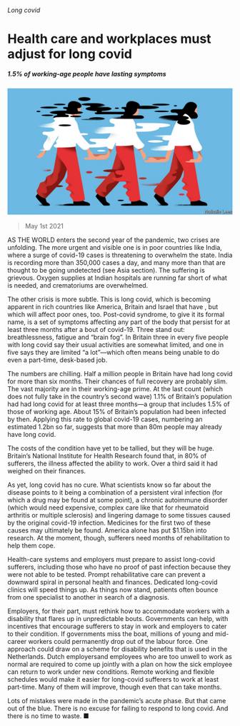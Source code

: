 ###### Long covid

# Health care and workplaces must adjust for long covid 

##### 1.5% of working-age people have lasting symptoms 

![image](images/20210501_LDD002.jpg) 

> May 1st 2021 

AS THE WORLD enters the second year of the pandemic, two crises are unfolding. The more urgent and visible one is in poor countries like India, where a surge of covid-19 cases is threatening to overwhelm the state. India is recording more than 350,000 cases a day, and many more than that are thought to be going undetected (see Asia section). The suffering is grievous. Oxygen supplies at Indian hospitals are running far short of what is needed, and crematoriums are overwhelmed.

The other crisis is more subtle. This is long covid, which is becoming apparent in rich countries like America, Britain and Israel that have , but which will affect poor ones, too. Post-covid syndrome, to give it its formal name, is a set of symptoms affecting any part of the body that persist for at least three months after a bout of covid-19. Three stand out: breathlessness, fatigue and “brain fog”. In Britain three in every five people with long covid say their usual activities are somewhat limited, and one in five says they are limited “a lot”—which often means being unable to do even a part-time, desk-based job.


The numbers are chilling. Half a million people in Britain have had long covid for more than six months. Their chances of full recovery are probably slim. The vast majority are in their working-age prime. At the last count (which does not fully take in the country’s second wave) 1.1% of Britain’s population had had long covid for at least three months—a group that includes 1.5% of those of working age. About 15% of Britain’s population had been infected by then. Applying this rate to global covid-19 cases, numbering an estimated 1.2bn so far, suggests that more than 80m people may already have long covid.

The costs of the condition have yet to be tallied, but they will be huge. Britain’s National Institute for Health Research found that, in 80% of sufferers, the illness affected the ability to work. Over a third said it had weighed on their finances.

As yet, long covid has no cure. What scientists know so far about the disease points to it being a combination of a persistent viral infection (for which a drug may be found at some point), a chronic autoimmune disorder (which would need expensive, complex care like that for rheumatoid arthritis or multiple sclerosis) and lingering damage to some tissues caused by the original covid-19 infection. Medicines for the first two of these causes may ultimately be found. America alone has put $1.15bn into research. At the moment, though, sufferers need months of rehabilitation to help them cope.

Health-care systems and employers must prepare to assist long-covid sufferers, including those who have no proof of past infection because they were not able to be tested. Prompt rehabilitative care can prevent a downward spiral in personal health and finances. Dedicated long-covid clinics will speed things up. As things now stand, patients often bounce from one specialist to another in search of a diagnosis.

Employers, for their part, must rethink how to accommodate workers with a disability that flares up in unpredictable bouts. Governments can help, with incentives that encourage sufferers to stay in work and employers to cater to their condition. If governments miss the boat, millions of young and mid-career workers could permanently drop out of the labour force. One approach could draw on a scheme for disability benefits that is used in the Netherlands. Dutch employersand employees who are too unwell to work as normal are required to come up jointly with a plan on how the sick employee can return to work under new conditions. Remote working and flexible schedules would make it easier for long-covid sufferers to work at least part-time. Many of them will improve, though even that can take months.

Lots of mistakes were made in the pandemic’s acute phase. But that came out of the blue. There is no excuse for failing to respond to long covid. And there is no time to waste. ■

